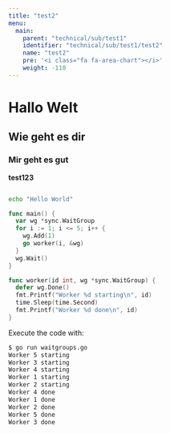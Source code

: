 ```yaml
---
title: "test2"
menu:
  main:
    parent: "technical/sub/test1"
    identifier: "technical/sub/test1/test2"
    name: "test2"
    pre: '<i class="fa fa-area-chart"></i>'
    weight: -110
---
```


# Hallo Welt

## Wie geht es dir

### Mir geht es gut

**test123**

```bash

echo "Hello World"

```

```go {linenos=table}
func main() {
  var wg *sync.WaitGroup
  for i := 1; i <= 5; i++ {
    wg.Add(1)
    go worker(i, &wg)
  }
  wg.Wait()
}

func worker(id int, wg *sync.WaitGroup) {
  defer wg.Done()
  fmt.Printf("Worker %d starting\n", id)
  time.Sleep(time.Second)
  fmt.Printf("Worker %d done\n", id)
}
```

Execute the code with:
```bash {linenos=table,hl_lines=[4, "8-10"]}
$ go run waitgroups.go
Worker 5 starting
Worker 3 starting
Worker 4 starting
Worker 1 starting
Worker 2 starting
Worker 4 done
Worker 1 done
Worker 2 done
Worker 5 done
Worker 3 done
```